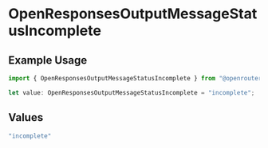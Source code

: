 # OpenResponsesOutputMessageStatusIncomplete

## Example Usage

```typescript
import { OpenResponsesOutputMessageStatusIncomplete } from "@openrouter/sdk/models";

let value: OpenResponsesOutputMessageStatusIncomplete = "incomplete";
```

## Values

```typescript
"incomplete"
```